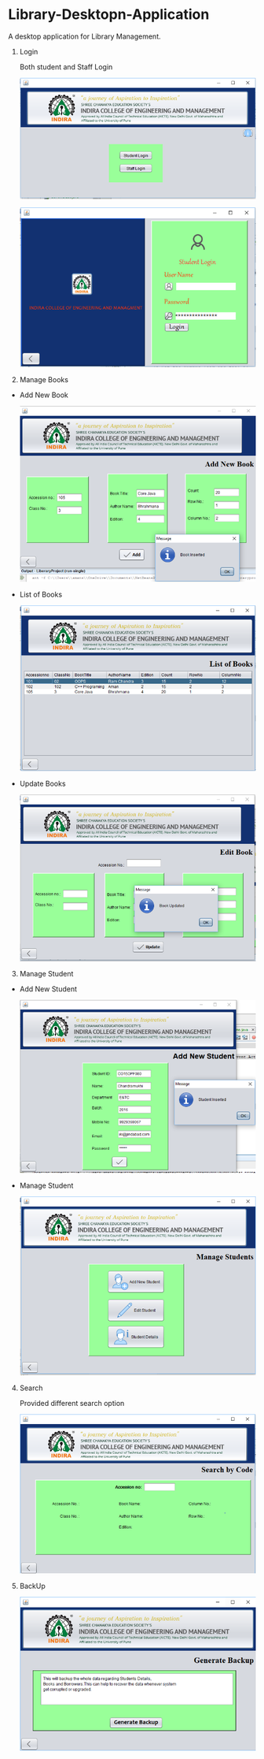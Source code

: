 # Library-Desktopn-Application

A desktop application for Library Management.

1. Login

    Both student and Staff Login

    ![Login](/ScreenShots/Login_Page.PNG)

    ![Login](/ScreenShots/StudentLogin.PNG)
2. Manage Books
- Add New Book
   
   ![Add New Book](/ScreenShots/Add_New_Book.PNG)

- List of Books
   
   ![List of Books](/ScreenShots/List_of_Book.PNG)

- Update Books
   
   ![Update Books](/ScreenShots/UpdateBook.PNG)

3. Manage Student
- Add New Student
   
   ![Add New Student](/ScreenShots/Add_New_Student.PNG)

- Manage Student
   
   ![Manage Books](/ScreenShots/Manage_Student.PNG)

4. Search
    
    Provided different search option

   ![Search](/ScreenShots/Search.PNG)

5. BackUp

    ![Backup](/ScreenShots/Generate_Backup.PNG)
